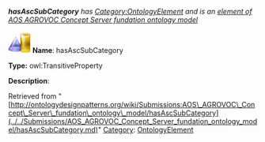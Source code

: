 ___hasAscSubCategory__ has [Category:OntologyElement](../../Category/OntologyElement.md "Category:OntologyElement") and is an [element of](../../Property/ElementOf.md "Property:ElementOf") [AOS AGROVOC Concept Server fundation ontology model](../../Submissions/AOS_AGROVOC_Concept_Server_fundation_ontology_model.md "Submissions:AOS AGROVOC Concept Server fundation ontology model")_


  




[![ObjectProperty](../../images/thumb/c/c3/ObjectProperty.gif/45px-ObjectProperty.gif)](../../Image/ObjectProperty.gif.md "ObjectProperty")
__Name__: hasAscSubCategory 


__Type:__ owl:TransitiveProperty 


__Description__: 





Retrieved from "[http://ontologydesignpatterns.org/wiki/Submissions:AOS\_AGROVOC\_Concept\_Server\_fundation\_ontology\_model/hasAscSubCategory](../../Submissions/AOS_AGROVOC_Concept_Server_fundation_ontology_model/hasAscSubCategory.md)"
 [Category](http://ontologydesignpatterns.org/wiki/Special:Categories "Special:Categories"): [OntologyElement](../../Category/OntologyElement.md "Category:OntologyElement")